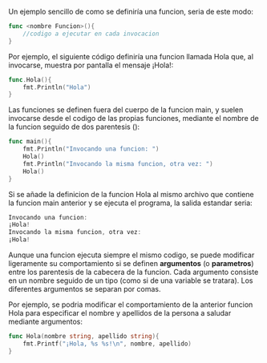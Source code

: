 Un ejemplo sencillo de como se definiría una funcion, seria de este modo: 
```go
func <nombre Funcion>(){
    //codigo a ejecutar en cada invocacion
}
```
Por ejemplo, el siguiente código definiría una funcion llamada Hola que, al invocarse, muestra por pantalla el mensaje ¡Hola!:
```go
func.Hola(){
    fmt.Println("Hola")
}
```
Las funciones se definen fuera del cuerpo de la funcion main, y suelen invocarse desde el codigo de las propias funciones, mediante el nombre de la funcion seguido de dos parentesis ():
```go
func main(){
    fmt.Println("Invocando una funcion: ")
    Hola()
    fmt.Println("Invocando la misma funcion, otra vez: ")
    Hola()
}
```
Si se añade la definicion de la funcion Hola al mismo archivo que contiene la funcion main anterior y se ejecuta el programa, la salida estandar seria:
```go
Invocando una funcion:
¡Hola!
Invocando la misma funcion, otra vez:
¡Hola!
```
Aunque una funcion ejecuta siempre el mismo codigo, se puede modificar ligeramente su comportamiento si se definen **argumentos** (o **parametros**) entre los parentesis de la cabecera de la funcion. Cada argumento consiste en un nombre seguido de un tipo (como si de una variable se tratara). Los diferentes argumentos se separan por comas.

Por ejemplo, se podria modificar el comportamiento de la anterior funcion Hola para especificar el nombre y apellidos de la persona a saludar mediante argumentos:
```go
func Hola(nombre string, apellido string){
    fmt.Printf("¡Hola, %s %s!\n", nombre, apellido)
}
```